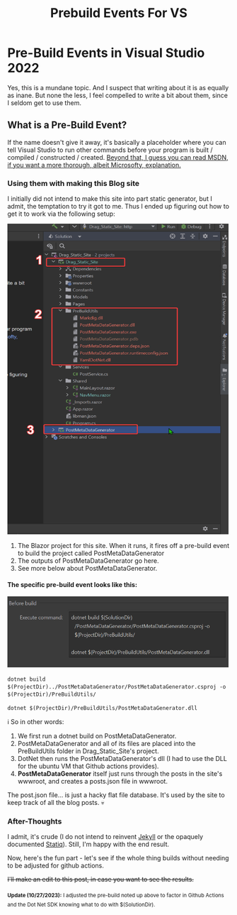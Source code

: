 ﻿---
tags: blog, thoughts, CSharp, DotNet, VisualStudio
title: Prebuild Events For VS
quicklink: PreBuildEventVs
published: 10/26/2023 11:50:00
---

# Pre-Build Events in Visual Studio 2022

Yes, this is a mundane topic. And I suspect that writing about it is as equally as inane. But none the less,
I feel compelled to write a bit about them, since I seldom get to use them.

## What is a Pre-Build Event?

If the name doesn't give it away, it's basically a placeholder where you can tell Visual Studio to run other commands before your program
is built / compiled / constructed / created. <a href="https://learn.microsoft.com/en-us/visualstudio/ide/how-to-specify-build-events-csharp?view=vs-2022" target="_blank">Beyond that, I guess you can read MSDN,
if you want a more thorough, albeit Microsofty, explanation.</a>

### Using them with making this Blog site

I initially did not intend to make this site into part static generator, but I admit, the temptation to try it got to me.
Thus I ended up figuring out how to get it to work via the following setup:

<a href="Posts/Images/PreBuildEventSetup1.png"><img src="/Posts/Images/PreBuildEventSetup1.png" height="700" Width="500" target="_blank" title="Project Setup"></a>

1. The Blazor project for this site. When it runs, it fires off a pre-build event to build the project called PostMetaDataGenerator
2. The outputs of PostMetaDataGenerator go here.
3. See more below about PostMetaDataGenerator.

#### The specific pre-build event looks like this:

<a href="Posts/Images/PreBuildEventSetup2.png"><img src="/Posts/Images/PreBuildEventSetup2.png" width="500" target="_blank" title="Project Setup"></a>


`dotnet build $(ProjectDir)../PostMetaDataGenerator/PostMetaDataGenerator.csproj -o $(ProjectDir)/PreBuildUtils/`

`dotnet $(ProjectDir)/PreBuildUtils/PostMetaDataGenerator.dll`


ℹ️ So in other words:

1. We first run a dotnet build on PostMetaDataGenerator.
2. PostMetaDataGenerator and all of its files are placed into the PreBuildUtils folder in Drag_Static_Site's project.
3. DotNet then runs the PostMetaDataGenerator's dll (I had to use the DLL for the ubuntu VM that Github actions provides).
4. **PostMetaDataGenerator** itself just runs through the posts in the site's wwwroot, and creates a posts.json file in wwwroot.

The post.json file... is just a hacky flat file database. It's used by the site to keep track of all the blog posts. 💀

### After-Thoughts

I admit, it's crude (I do not intend to reinvent [Jekyll](https://jekyllrb.com/) or the opaquely documented [Statiq](https://www.statiq.dev/)).
Still, I'm happy with the end result. 

Now, here's the fun part - let's see if the whole thing builds without needing to be adjusted for github actions.

<s>I'll make an edit to this post, in case you want to see the results.</s>

<sub>**Update (10/27/2023):** I adjusted the pre-build noted up above to factor in Github Actions and the Dot Net SDK knowing what to do with $(SolutionDir).</sub>


